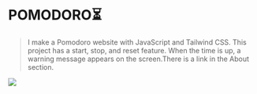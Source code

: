 # POMODORO⏳
> I make a Pomodoro website with JavaScript and Tailwind CSS. This project has a start, stop, and reset feature. When the time is up, a warning message appears on the screen.There is a link in the About section.

![](https://user-images.githubusercontent.com/120499369/231309945-ea844a80-3814-48e8-a8e1-e13942174313.jpg)
